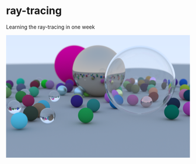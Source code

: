 # ray-tracing
Learning the ray-tracing in one week

<img src="cmake-build-debug/13.randomScene.png">
